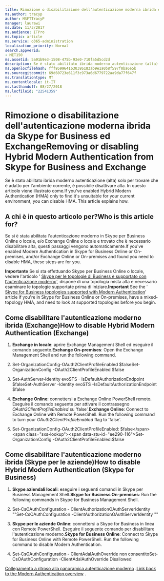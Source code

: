 ```yaml
---
title: Rimozione o disabilitazione dell'autenticazione moderna ibrida da Skype for Business ed Exchange
ms.author: tracyp
author: MSFTTracyP
manager: laurawi
ms.date: 11/3/2017
ms.audience: ITPro
ms.topic: article
ms.service: o365-administration
localization_priority: Normal
search.appverid:
- MET150
ms.assetid: 5a91b9e3-1508-475b-93e0-710fa5d5cd2d
description: Se è stato abilitato ibrida moderno autenticazione (alta) solo per trovare che è adatto per l'ambiente corrente, è possibile disattivare alta. In questo articolo viene illustrato come.
ms.openlocfilehash: fff9599641630386183ab9e1a0b8f597f0ba6e5b
ms.sourcegitcommit: 69d60723e611f3c973a6d6779722aa9da77f647f
ms.translationtype: MT
ms.contentlocale: it-IT
ms.lasthandoff: 08/27/2018
ms.locfileid: "22541359"
---
```

# <a name="removing-or-disabling-hybrid-modern-authentication-from-skype-for-business-and-exchange"></a><span data-ttu-id="ee290-104">Rimozione o disabilitazione dell'autenticazione moderna ibrida da Skype for Business ed Exchange</span><span class="sxs-lookup"><span data-stu-id="ee290-104">Removing or disabling Hybrid Modern Authentication from Skype for Business and Exchange</span></span>

<span data-ttu-id="ee290-p102">Se è stato abilitato ibrida moderno autenticazione (alta) solo per trovare che è adatto per l'ambiente corrente, è possibile disattivare alta. In questo articolo viene illustrato come.</span><span class="sxs-lookup"><span data-stu-id="ee290-p102">If you've enabled Hybrid Modern Authentication (HMA) only to find it's unsuitable for your current environment, you can disable HMA. This article explains how.</span></span>
  
## <a name="who-is-this-article-for"></a><span data-ttu-id="ee290-107">A chi è in questo articolo per?</span><span class="sxs-lookup"><span data-stu-id="ee290-107">Who is this article for?</span></span>

<span data-ttu-id="ee290-108">Se si è stata abilitata l'autenticazione moderno in Skype per Business Online o locale, e/o Exchange Online o locale e trovato che è necessario disabilitare alta, questi passaggi vengono automaticamente.</span><span class="sxs-lookup"><span data-stu-id="ee290-108">If you've enabled Modern Authentication in Skype for Business Online or On-premises, and/or Exchange Online or On-premises and found you need to disable HMA, these steps are for you.</span></span>
  
 <span data-ttu-id="ee290-109">**Importante** Se si sta effettuando Skype per Business Online o locale, vedere l'articolo ' [Skype per le topologie di Business è supportato con l'autenticazione moderno](https://technet.microsoft.com/en-us/library/mt803262.aspx)', dispone di una topologia mista alta e necessario esaminare le topologie supportate prima di iniziare.</span><span class="sxs-lookup"><span data-stu-id="ee290-109">**Important** See the ' [Skype for Business topologies supported with Modern Authentication](https://technet.microsoft.com/en-us/library/mt803262.aspx)' article if you're in Skype for Business Online or On-premises, have a mixed-topology HMA, and need to look at supported topologies before you begin.</span></span>
  
## <a name="how-to-disable-hybrid-modern-authentication-exchange"></a><span data-ttu-id="ee290-110">Come disabilitare l'autenticazione moderno ibrida (Exchange)</span><span class="sxs-lookup"><span data-stu-id="ee290-110">How to disable Hybrid Modern Authentication (Exchange)</span></span>

1. <span data-ttu-id="ee290-111">**Exchange in locale**: aprire Exchange Management Shell ed eseguire il comando seguente.</span><span class="sxs-lookup"><span data-stu-id="ee290-111">**Exchange On-premises**: Open the Exchange Management Shell and run the following command.</span></span> 
    
1. <span data-ttu-id="ee290-112">Set-OrganizationConfig-OAuth2ClientProfileEnabled $false</span><span class="sxs-lookup"><span data-stu-id="ee290-112">Set-OrganizationConfig -OAuth2ClientProfileEnabled $false</span></span>
    
2. <span data-ttu-id="ee290-113">Set-AuthServer-Identity evoSTS - IsDefaultAuthorizationEndpoint $false</span><span class="sxs-lookup"><span data-stu-id="ee290-113">Set-AuthServer -Identity evoSTS -IsDefaultAuthorizationEndpoint $false</span></span>
    
2. <span data-ttu-id="ee290-p103">**Exchange Online**: connettersi a Exchange Online PowerShell remoto. Eseguire il comando seguente per attivare il contrassegno *OAuth2ClientProfileEnabled* su 'false'.</span><span class="sxs-lookup"><span data-stu-id="ee290-p103">**Exchange Online**: Connect to Exchange Online with Remote PowerShell. Run the following command to turn your  *OAuth2ClientProfileEnabled*  flag to 'false'.</span></span> 
    
1. <span data-ttu-id="ee290-116">Set-OrganizationConfig-OAuth2ClientProfileEnabled: $false</span><span class="sxs-lookup"><span data-stu-id="ee290-116">Set-OrganizationConfig -OAuth2ClientProfileEnabled:$false</span></span>
    
## <a name="how-to-disable-hybrid-modern-authentication-skype-for-business"></a><span data-ttu-id="ee290-117">Come disabilitare l'autenticazione moderno ibrida (Skype per le aziende)</span><span class="sxs-lookup"><span data-stu-id="ee290-117">How to disable Hybrid Modern Authentication (Skype for Business)</span></span>

1. <span data-ttu-id="ee290-118">**Skype aziendali locali**: eseguire i seguenti comandi in Skype per Business Management Shell.</span><span class="sxs-lookup"><span data-stu-id="ee290-118">**Skype for Business On-premises**: Run the following commands in Skype for Business Management Shell.</span></span>
    
1. <span data-ttu-id="ee290-119">Set-CsOAuthConfiguration - ClientAuthorizationOAuthServerIdentity ""</span><span class="sxs-lookup"><span data-stu-id="ee290-119">Set-CsOAuthConfiguration -ClientAuthorizationOAuthServerIdentity ""</span></span>
    
2. <span data-ttu-id="ee290-p104">**Skype per le aziende Online**: connettersi a Skype for Business in linea con Remote PowerShell. Eseguire il seguente comando per disabilitare l'autenticazione moderno.</span><span class="sxs-lookup"><span data-stu-id="ee290-p104">**Skype for Business Online**: Connect to Skype for Business Online with Remote PowerShell. Run the following command to disable Modern Authentication.</span></span> 
    
1. <span data-ttu-id="ee290-122">Set-CsOAuthConfiguration - ClientAdalAuthOverride non consentito</span><span class="sxs-lookup"><span data-stu-id="ee290-122">Set-CsOAuthConfiguration -ClientAdalAuthOverride Disallowed</span></span>
    
<span data-ttu-id="ee290-123">[Collegamento a ritroso alla panoramica autenticazione moderno](hybrid-modern-auth-overview.md) .</span><span class="sxs-lookup"><span data-stu-id="ee290-123">[Link back to the Modern Authentication overview](hybrid-modern-auth-overview.md) .</span></span> 
  

